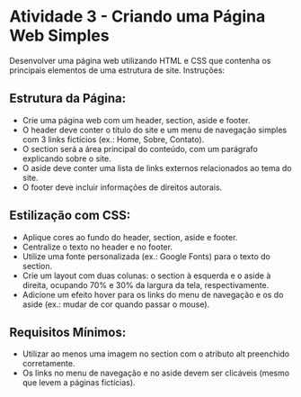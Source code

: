# Atividade 3 - Criando uma Página Web Simples

Desenvolver uma página web utilizando HTML e CSS que contenha os principais elementos de uma estrutura de site.
Instruções:

## Estrutura da Página:
- Crie uma página web com um header, section, aside e footer.
- O header deve conter o título do site e um menu de navegação simples com 3 links fictícios (ex.: Home, Sobre, Contato).
- O section será a área principal do conteúdo, com um parágrafo explicando sobre o site.
- O aside deve conter uma lista de links externos relacionados ao tema do site.
- O footer deve incluir informações de direitos autorais.

## Estilização com CSS:
- Aplique cores ao fundo do header, section, aside e footer.
- Centralize o texto no header e no footer.
- Utilize uma fonte personalizada (ex.: Google Fonts) para o texto do section.
- Crie um layout com duas colunas: o section à esquerda e o aside à direita, ocupando 70% e 30% da largura da tela, respectivamente.
- Adicione um efeito hover para os links do menu de navegação e os do aside (ex.: mudar de cor quando passar o mouse).

## Requisitos Mínimos:
- Utilizar ao menos uma imagem no section com o atributo alt preenchido corretamente.
- Os links no menu de navegação e no aside devem ser clicáveis (mesmo que levem a páginas fictícias).